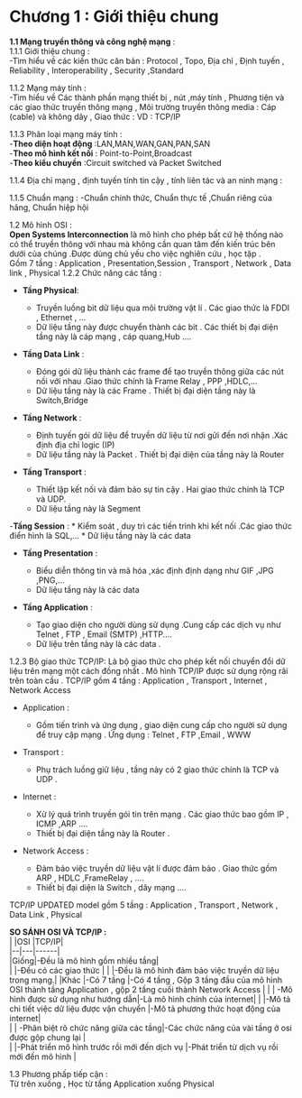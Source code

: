 # Chương 1 : Giới thiệu chung
**1.1 Mạng truyền thông và công nghệ mạng** :   
 1.1.1 Giới thiệu chung :   
     -Tìm hiểu về các kiến thức căn bản : Protocol , Topo, Địa chỉ , Định tuyến , Reliability , Interoperability , Security ,Standard

1.1.2 Mạng máy tính :  
-Tìm hiểu về Các thành phần mạng  thiết bị , nút ,máy tính , Phương tiện và các giao thức truyền thông mạng , Môi trường truyền thông media : Cáp (cable) và không dây , Giao thức : VD : TCP/IP

1.1.3 Phân loại mạng máy tính :  
-**Theo diện hoạt động**  :LAN,MAN,WAN,GAN,PAN,SAN  
-**Theo mô hình kết nối** : Point-to-Point,Broadcast   
-**Theo kiểu chuyền** :Circuit switched và Packet Switched  

1.1.4 Địa chỉ mạng , định tuyến tính tin cậy , tính liên tác và an ninh mạng :  

1.1.5 Chuẩn mạng :
-Chuẩn chính thức, Chuẩn thực tế ,Chuẩn riêng của hãng, Chuẩn hiệp hội 

1.2 Mô hình OSI :     
**Open Systems Interconnection** là mô hình cho phép bất cứ hệ thống nào có thể truyền thông với nhau mà không cần quan tâm đến    kiến trúc bên dưới của chúng .Được dùng chủ yếu cho việc nghiên cứu , học tập .  
 Gồm 7 tầng : Application , Presentation,Session , Transport , Network , Data link , Physical
1.2.2 Chức năng các tầng : 
- **Tầng Physical**:  
	* Truyền luồng bit dữ liệu qua môi trường vật lí  . Các giao thức là FDDI , Ethernet , ...
	* Dữ liệu tầng này được chuyển thành các bit . Các thiết bị đại diện tầng này là cáp mạng , cáp quang,Hub ....


- **Tầng Data Link** :  
	* Đóng gói dữ liệu thành các frame để tạo truyền thông giữa các nút nối với nhau .Giao thức chính là Frame Relay , PPP ,HDLC,...
	* Dữ liệu tầng này là các Frame . Thiết bị đại diện tầng này là Switch,Bridge


- **Tầng Network** :  
  * Định tuyến gói dữ liệu để truyền dữ liệu từ nơi gửi đến nơi nhận .Xác định địa chỉ logic (IP)
  * Dữ liệu tầng này là Packet . Thiết bị đại diện của tầng này là Router 


- **Tầng Transport** : 
	* Thiết lập kết nối và đảm bảo sự tin cậy . Hai giao thức chính là TCP và UDP.
	* Dữ liệu tầng này là Segment  


-**Tầng Session** : 
	* Kiểm soát , duy trì các tiến trình khi kết nối .Các giao thức điển hình là SQL,...
	* Dữ liệu tầng này là các data


- **Tầng Presentation** :
	* Biểu diễn thông tin và mã hóa ,xác định định dạng như GIF ,JPG ,PNG,...
	* Dữ liệu tầng này là các data


- **Tầng Application** :
	* Tạo giao diện cho người dùng sử dụng .Cung cấp các dịch vụ như Telnet , FTP , Email (SMTP) ,HTTP....
	* Dữ liệu trên tầng này là các data .

1.2.3 Bộ giao thức TCP/IP:
Là bộ giao thức cho phép kết nối chuyển đổi dữ liệu trên mạng một cách đồng nhất . Mô hình TCP/IP được sử dụng rộng rãi trên toàn cầu .
TCP/IP gồm 4 tầng : Application , Transport , Internet  , Network Access
- Application :
	* Gồm tiến trình và ứng dụng , giao diện cung cấp cho người sử dụng để truy cập mạng . Ứng dụng : Telnet , FTP ,Email , WWW


- Transport : 
	* Phụ trách luồng giữ liệu , tầng này có 2 giao thức chính là TCP và UDP .


- Internet : 
	* Xử lý quá trình truyền gói tin trên mạng . Các giao thức bao gồm IP , ICMP ,ARP ....
	* Thiết bị đại diện tầng này là Router .


- Network Access : 
	* Đảm bảo việc truyền dữ liệu vật lí được đảm bảo . Giao thức gồm ARP , HDLC ,FrameRelay , ....
	* Thiết bị đại diện là Switch , dây mạng ....



TCP/IP UPDATED model gồm 5 tầng : Application , Transport , Network , Data Link , Physical 

**SO SÁNH OSI VÀ TCP/IP :**  
|  |OSI |TCP/IP|  
|--|---|------|  
|Giống|-Đều là mô hình gồm nhiều tầng|  
|     |-Đều có các giao thức |
|     |-Đều là mô hình đảm bảo việc truyền dữ liệu trong mạng.|
|Khác |-Có 7 tầng  |-Có 4 tầng , Gộp 3 tầng đầu của mô hình OSI thành tầng Application , gộp 2 tầng cuối thành Network Access | 
|   | -Mô hình được sử dụng như hướng dẫn|-Là mô hình chính của internet|
|   |-Mô tả chi tiết việc dữ liệu được vận chuyển |-Mô tả phương thức hoạt động của internet|  
|  | -Phân biệt rõ chức năng giữa các tầng|-Các chức năng của vài tầng ở osi được gộp chung lại |  
|  |-Phát triển mô hình trước rồi mới đến dịch vụ |-Phát triển từ dịch vụ rồi mới đến mô hình |

1.3 Phương phấp tiếp cận :  
 Từ trên xuống , Học từ tầng Application xuống Physical